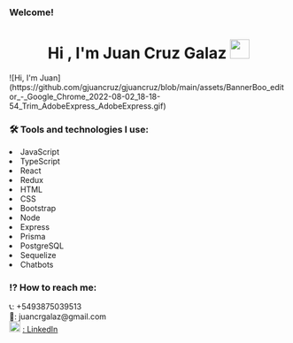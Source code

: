 ### Welcome!
<h1 align="center">Hi , I'm Juan Cruz Galaz <img src="https://media.giphy.com/media/hvRJCLFzcasrR4ia7z/giphy.gif" width="35"></h1>
![Hi, I'm Juan](https://github.com/gjuancruz/gjuancruz/blob/main/assets/BannerBoo_editor_-_Google_Chrome_2022-08-02_18-18-54_Trim_AdobeExpress_AdobeExpress.gif)
<div>
  <h3>🛠 Tools and technologies I use:</h3>
  <li>JavaScript</li>
  <li>TypeScript</li>
  <li>React</li>
  <li>Redux</li>
  <li>HTML</li>
  <li>CSS</li>
  <li>Bootstrap</li>
  <li>Node</li>
  <li>Express</li>
  <li>Prisma</li>
  <li>PostgreSQL</li>
  <li>Sequelize</li>
  <li>Chatbots</li>
 </div>
<div>
  <h3> ⁉ How to reach me: </h3>
📞: +5493875039513 <br>
📧: juancrgalaz@gmail.com <br>
<img src="https://cdn-icons-png.flaticon.com/512/174/174857.png" width="20" height="20"> <a target="_blank" href="https://www.linkedin.com/juan-cruz-galaz-fullstack/">: LinkedIn</a> 
 </div>
<!--
**gjuancruz/gjuancruz** is a ✨ _special_ ✨ repository because its `README.md` (this file) appears on your GitHub profile.

Here are some ideas to get you started:

- 🔭 I’m currently working on ...
- 🌱 I’m currently learning ...
- 👯 I’m looking to collaborate on ...
- 🤔 I’m looking for help with ...
- 💬 Ask me about ...
- 📫 How to reach me: ...
- 😄 Pronouns: ...
- ⚡ Fun fact: ...
-->

